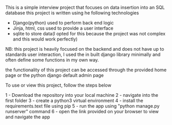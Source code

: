 This is a simple interview project that focuses on data insertion into an SQL database
this project is written using he following technologies
- Django(python) used to perform back end logic
- Jinja, html, css used to provide a user interface
- sqlite to store data(I opted for this because the project was not complex and this would work perfectly)

NB: this project is heavily focused on the backend and does not have up to standards user interaction,
I used the in built django library minimally and often define some functions in my own way.

the functionality of this project can be accessed through the provided home page or the python django default admin page

To use or view this project, follow the steps below

1 - Download the repository into your local machine
2 - navigate into the first folder
3 - create a python3 virtual environment
4 - install the requirements.text file using pip
5 - run the app using "python manage.py runserver" command
6 - open the link provided on your browser to view and navigate the app
